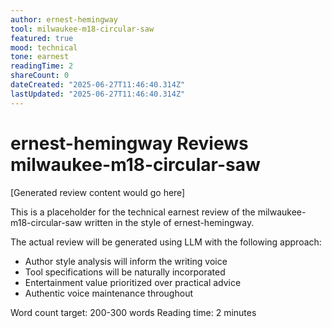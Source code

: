 ```yaml
---
author: ernest-hemingway
tool: milwaukee-m18-circular-saw
featured: true
mood: technical
tone: earnest
readingTime: 2
shareCount: 0
dateCreated: "2025-06-27T11:46:40.314Z"
lastUpdated: "2025-06-27T11:46:40.314Z"
---
```


# ernest-hemingway Reviews milwaukee-m18-circular-saw

[Generated review content would go here]

This is a placeholder for the technical earnest review of the milwaukee-m18-circular-saw written in the style of ernest-hemingway.

The actual review will be generated using LLM with the following approach:

- Author style analysis will inform the writing voice
- Tool specifications will be naturally incorporated
- Entertainment value prioritized over practical advice
- Authentic voice maintenance throughout

Word count target: 200-300 words
Reading time: 2 minutes
